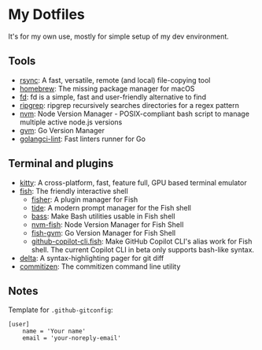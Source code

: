 # My Dotfiles

It's for my own use, mostly for simple setup of my dev environment.

## Tools
- [rsync](https://rsync.samba.org/): A fast, versatile, remote (and local) file-copying tool
- [homebrew](https://brew.sh/): The missing package manager for macOS
- [fd](https://github.com/sharkdp/fd): fd is a simple, fast and user-friendly alternative to find
- [ripgrep](https://github.com/BurntSushi/ripgrep): ripgrep recursively searches directories for a regex pattern
- [nvm](https://github.com/nvm-sh/nvm): Node Version Manager - POSIX-compliant bash script to manage multiple active node.js versions
- [gvm](https://github.com/moovweb/gvm): Go Version Manager
- [golangci-lint](https://golangci-lint.run/): Fast linters runner for Go

## Terminal and plugins
- [kitty](https://sw.kovidgoyal.net/kitty/): A cross-platform, fast, feature full, GPU based terminal emulator
- [fish](https://fishshell.com/): The friendly interactive shell
    - [fisher](https://github.com/jorgebucaran/fisher): A plugin manager for Fish
    - [tide](https://github.com/IlanCosman/tide): A modern prompt manager for the Fish shell
    - [bass](https://github.com/edc/bass): Make Bash utilities usable in Fish shell
    - [nvm-fish](https://github.com/jorgebucaran/nvm.fish): Node Version Manager for Fish Shell
    - [fish-gvm](https://github.com/JGAntunes/fish-gvm): Go Version Manager for Fish Shell
    - [github-copilot-cli.fish](https://github.com/z11i/github-copilot-cli.fish): Make GitHub Copilot CLI's alias work for Fish shell. The current Copilot CLI in beta only supports bash-like syntax.
- [delta](https://github.com/dandavison/delta): A syntax-highlighting pager for git diff
- [commitizen](https://github.com/commitizen/cz-cli): The commitizen command line utility

## Notes

Template for `.github-gitconfig`:

```properties
[user]
	name = 'Your name'
	email = 'your-noreply-email'
```